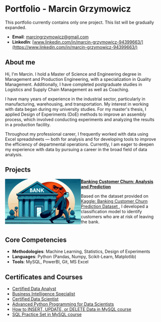 # Portfolio - Marcin Grzymowicz

This portfolio currently contains only one project. This list will be gradually expanded.

- **Email**: [marcingrzymowicz@gmail.com](marcingrzymowicz@gmail.com)
- **LinkedIn**: [www.linkedin.com/in/marcin-grzymowicz-94399663/](https://www.linkedin.com/in/marcin-grzymowicz-94399663/)

## About me
Hi, I'm Marcin. I hold a Master of Science and Engineering degree in Management and Production Engineering, with a specialization in Quality Management. Additionally, I have completed postgraduate studies in Logistics and Supply Chain Management as well as Coaching.

I have many years of experience in the industrial sector, particularly in manufacturing, warehousing, and transportation. My interest in working with data began during my university studies. For my master's thesis, I applied Design of Experiments (DoE) methods to improve an assembly process, which involved conducting experiments and analyzing the results in a production facility.

Throughout my professional career, I frequently worked with data using Excel spreadsheets — both for analysis and for developing tools to improve the efficiency of departmental operations. Currently, I am eager to deepen my experience with data by pursuing a career in the broad field of data analysis.

## Projects

<img align="left" width="250" height="150" src="https://raw.githubusercontent.com/M-Grzymowicz/Portfolio/main/graphics/churn_4_3.png"> **[Banking Customer Churn: Analysis and Prediction ](https://github.com/M-Grzymowicz/Banking_Customer_Churn-Analysis_and_Prediction)**

Based on the dataset provided on [Kaggle: Banking Customer Churn Prediction Dataset  ](https://www.https://www.kaggle.com/datasets/saurabhbadole/bank-customer-churn-prediction-dataset) , I developed a classification model to identify customers who are at risk of leaving the bank.

#

## Core Competencies

- **Methodologies**: Machine Learning, Statistics, Design of Experiments
- **Languages**: Python (Pandas, Numpy, Scikit-Learn, Matplotlib)
- **Tools**: MySQL, PowerBI, Git, MS Excel

## Certificates and Courses

- [Certified Data Analyst](https://verify.stackfuel.com/Ab5z28CuFOwJ6vgX)
- [Business Intelligence Specialist](https://verify.stackfuel.com/bFwLZRrOCaxealhs)
- [Certified Data Scientist](https://verify.stackfuel.com/o6YK0X5CmjnZtA6g)
- [Advanced Python Programming for Data Scientists](https://verify.stackfuel.com/zYnbjSxZqDCNsahn)
- [How to INSERT, UPDATE, or DELETE Data in MySQL course](https://learnsql.com/files/course-certificate/nIdMhQqzWmlSrymOUBnHTrHbtOmRVkVOwEFtbtah)
- [SQL Practice Set in MySQL course](https://learnsql.com/files/course-certificate/JCiTWsUsTVMugmwuQxqThDMgzDGdDpgTnOcddZAW)